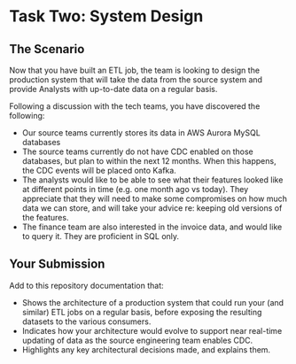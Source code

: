 # Task Two: System Design

## The Scenario
Now that you have built an ETL job, the team is looking to design the production system that will take the data from the source system and provide Analysts with up-to-date data on a regular basis.

Following a discussion with the tech teams, you have discovered the following:
- Our source teams currently stores its data in AWS Aurora MySQL databases
- The source teams currently do not have CDC enabled on those databases, but plan to within the next 12 months. When this happens, the CDC events will be placed onto Kafka.
- The analysts would like to be able to see what their features looked like at different points in time (e.g. one month ago vs today). They appreciate that they will need to make some compromises on how much data we can store, and will take your advice re: keeping old versions of the features.
- The finance team are also interested in the invoice data, and would like to query it. They are proficient in SQL only.

## Your Submission
Add to this repository documentation that:
- Shows the architecture of a production system that could run your (and similar) ETL jobs on a regular basis, before exposing the resulting datasets to the various consumers.
- Indicates how your architecture would evolve to support near real-time updating of data as the source engineering team enables CDC.
- Highlights any key architectural decisions made, and explains them.